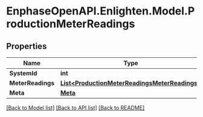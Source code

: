 # EnphaseOpenAPI.Enlighten.Model.ProductionMeterReadings

## Properties

Name | Type | Description | Notes
------------ | ------------- | ------------- | -------------
**SystemId** | **int** |  | 
**MeterReadings** | [**List&lt;ProductionMeterReadingsMeterReadings&gt;**](ProductionMeterReadingsMeterReadings.md) |  | 
**Meta** | [**Meta**](Meta.md) |  | 

[[Back to Model list]](../README.md#documentation-for-models) [[Back to API list]](../README.md#documentation-for-api-endpoints) [[Back to README]](../README.md)

